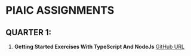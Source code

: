 # PIAIC ASSIGNMENTS

## QUARTER 1:

1. **Getting Started Exercises With TypeScript And NodeJs** [GitHub URL]([/fuzail-afsar/01-getting-started-exercises-with-typescript-and-node](https://github.com/fuzail-afsar/01-getting-started-exercises-with-typescript-and-node)https://github.com/fuzail-afsar/01-getting-started-exercises-with-typescript-and-node)
